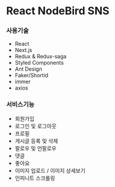 # React NodeBird SNS

### 사용기술
* React
* Next.js
* Redux & Redux-saga
* Styled Components
* Ant Design
* Faker/Shortid
* immer
* axios

### 서비스기능
* 회원가입
* 로그인 및 로그아웃
* 프로필
* 게시글 등록 및 삭제
* 팔로우 및 언팔로우
* 댓글
* 좋아요
* 이미지 업로드 / 이미지 상세보기
* 인피니트 스크롤링
